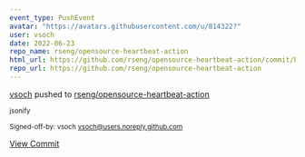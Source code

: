 ```yaml
---
event_type: PushEvent
avatar: "https://avatars.githubusercontent.com/u/814322?"
user: vsoch
date: 2022-06-23
repo_name: rseng/opensource-heartbeat-action
html_url: https://github.com/rseng/opensource-heartbeat-action/commit/b5fdcfb698b528df24395f29a3fc4a18d52e5b50
repo_url: https://github.com/rseng/opensource-heartbeat-action
---
```


<a href='https://github.com/vsoch' target='_blank'>vsoch</a> pushed to <a href='https://github.com/rseng/opensource-heartbeat-action' target='_blank'>rseng/opensource-heartbeat-action</a>

<small>jsonify

Signed-off-by: vsoch <vsoch@users.noreply.github.com></small>

<a href='https://github.com/rseng/opensource-heartbeat-action/commit/b5fdcfb698b528df24395f29a3fc4a18d52e5b50' target='_blank'>View Commit</a>